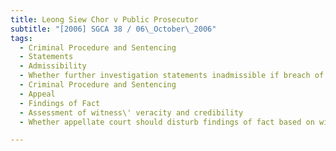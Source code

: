```yaml
---
title: Leong Siew Chor v Public Prosecutor 
subtitle: "[2006] SGCA 38 / 06\_October\_2006"
tags:
  - Criminal Procedure and Sentencing
  - Statements
  - Admissibility
  - Whether further investigation statements inadmissible if breach of Art 9(3) of the Constitution of the Republic of Singapore ( Rev Ed)
  - Criminal Procedure and Sentencing
  - Appeal
  - Findings of Fact
  - Assessment of witness\' veracity and credibility
  - Whether appellate court should disturb findings of fact based on witness\' veracity and credibility

---
```


